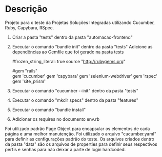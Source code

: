 # Descrição

Projeto para o teste da Projetas Soluções Integradas utilizando Cucumber, Ruby, Capybara, RSpec.

1. Criar a pasta "tests" dentro da pasta "automacao-frontend"
2. Executar o comando "bundle init" dentro da pasta "tests"
   Adicione as dependências ao Gemfile que foi gerado na pasta tests
   
    #frozen_string_literal: true
    source "http://rubygems.org"

    #gem "rails"   
    gem 'cucumber'
    gem 'capybara'
    gem 'selenium-webdriver'
    gem 'rspec'
    gem 'site_prism'

3. Executar o comando "cucumber --init" dentro da pasta "tests"
4. Executar o comando "mkdir specs" dentro da pasta "features"
5. Executar o comando "bundle install"
6. Adicionar os requires no documento env.rb

Foi utilizado padrão Page Object para encapsular os elementos de cada página e uma melhor manutenção.
Foi utilizado o arquivo "cucumber.yaml" para definir as configurações padrão do teste.
Os arquivos criados dentro da pasta "data" são os arquivos de properties para definir seus respectivos perfis e senhas para não deixar a parte de login hardcoded.
   
